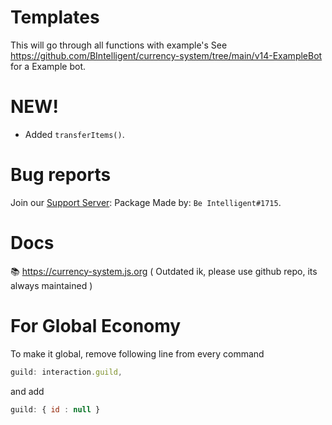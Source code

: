 # Templates
This will go through all functions with example's
See https://github.com/BIntelligent/currency-system/tree/main/v14-ExampleBot for a Example bot.
# NEW!
+  Added `transferItems()`. 
# Bug reports
Join our [Support Server](https://discord.gg/stERZwjA9m): 
Package Made by: `Be Intelligent#1715`.
# Docs
📚 https://currency-system.js.org ( Outdated ik, please use github repo, its always maintained )
# For Global Economy
To make it global, remove following line from every command 
```js
guild: interaction.guild,
```
and add 
```js
guild: { id : null } 
```